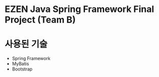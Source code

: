 # EZEN Java Spring Framework Final Project (Team B)

# 사용된 기술
- Spring Framework
- MyBatis
- Bootstrap
